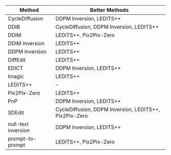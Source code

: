 | Method | Better Methods |
|--------|----------------|
| CycleDiffusion | DDPM Inversion, LEDITS++ |
| DDIB | CycleDiffusion, DDPM Inversion, LEDITS++ |
| DDIM | LEDITS++, Pix2Pix-Zero |
| DDIM Inversion | LEDITS++ |
| DDPM Inversion | LEDITS++ |
| DiffEdit | LEDITS++ |
| EDICT | DDPM Inversion, LEDITS++ |
| Imagic | LEDITS++ |
| LEDITS++ | - |
| Pix2Pix-Zero | LEDITS++ |
| PnP | DDPM Inversion, LEDITS++ |
| SDEdit | CycleDiffusion, DDPM Inversion, LEDITS++, Pix2Pix-Zero |
| null-text inversion | DDPM Inversion, LEDITS++ |
| prompt-to-prompt | LEDITS++, Pix2Pix-Zero |
